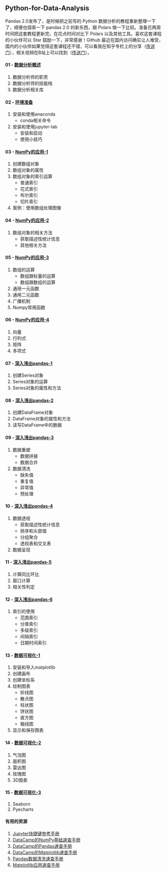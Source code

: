 ## Python-for-Data-Analysis

Pandas 2.0发布了，是时候把之前写的 Python 数据分析的教程重新整理一下了，顺便也探索一下 pandas 2.0 的新东西，跟 Polars 做一下比较。准备花两周时间把这套教程更新完，在花点时间对比下 Polars 以及其他工具。喜欢这套课程的小伙伴可以 Star 鼓励一下，非常感谢！Github 最近在国内访问确实让人难受，国内的小伙伴如果觉得这套课程还不错，可以看我在知乎专栏上的分享（[传送门](https://www.zhihu.com/column/c_1217746527315496960)），相关视频在B站上可以找到（[传送门](https://space.bilibili.com/1177252794/channel/collectiondetail?sid=502289)）。

#### 01 - [数据分析概述](01.数据分析概述.md)

1. 数据分析师的职责
2. 数据分析师的技能栈
3. 数据分析相关库

#### 02 - [环境准备](02.环境准备.md)

1. 安装和使用anaconda
    - conda相关命令
2. 安装和使用jupyter-lab
    - 安装和启动
    - 使用小技巧

#### 03 - [NumPy的应用-1](03.NumPy的应用-1.md)

1. 创建数组对象
2. 数组对象的属性
3. 数组对象的索引运算
    - 普通索引
    - 花式索引
    - 布尔索引
    - 切片索引
4. 案例：使用数组处理图像

#### 04 - [NumPy的应用-2](04.NumPy的应用-2.md)

1. 数组对象的相关方法
    - 获取描述性统计信息
    - 其他相关方法

#### 05 - [NumPy的应用-3](05.NumPy的应用-3.md)

1. 数组的运算
    - 数组跟标量的运算
    - 数组跟数组的运算
2. 通用一元函数
3. 通用二元函数
4. 广播机制
5. Numpy常用函数

#### 06 - [NumPy的应用-4](06.NumPy的应用-4.md)

1. 向量
2. 行列式
3. 矩阵
4. 多项式

#### 07 - [深入浅出pandas-1](07.深入浅出pandas-1.md)

1. 创建Series对象
2. Series对象的运算
3. Series对象的属性和方法

#### 08 - [深入浅出pandas-2](08.深入浅出pandas-2.md)

1. 创建DataFrame对象
2. DataFrame对象的属性和方法
3. 读写DataFrame中的数据

#### 09 - [深入浅出pandas-3](09.深入浅出pandas-3.md)

1. 数据重塑
    - 数据拼接
    - 数据合并
2. 数据清洗
    - 缺失值
    - 重复值
    - 异常值
    - 预处理

#### 10 - [深入浅出pandas-4](10.深入浅出pandas-4.md)

1. 数据透视
    - 获取描述性统计信息
    - 排序和头部值
    - 分组聚合
    - 透视表和交叉表
2. 数据呈现

#### 11 - [深入浅出pandas-5](11.深入浅出pandas-5.md)

1. 计算同比环比
2. 窗口计算
3. 相关性判定

#### 12 - [深入浅出pandas-6](12.深入浅出pandas-6.md)

1. 索引的使用
    - 范围索引
    - 分类索引
    - 多级索引
    - 间隔索引
    - 日期时间索引

#### 13 - [数据可视化-1](13.数据可视化-1.md)

1. 安装和导入matplotlib
2. 创建画布
3. 创建坐标系
4. 绘制图表
    - 折线图
    - 散点图
    - 柱状图
    - 饼状图
    - 直方图
    - 箱线图
5. 显示和保存图表

#### 14 - [数据可视化-2](14.数据可视化-2.md)

1. 气泡图
2. 面积图
3. 雷达图
4. 玫瑰图
5. 3D图表

#### 15 - [数据可视化-3](15.数据可视化-3.md)

1. Seaborn
2. Pyecharts

#### 有用的资源

1. [Jupyter快捷键参考手册](Jupyter-Shortcuts.pdf)
2. [DataCamp的NumPy基础速查手册](DataCamp-NumPy-Basics-Cheat-Sheet.pdf)
3. [DataCamp的Pandas速查手册](DataCamp-Pandas-Cheat-Sheet.pdf)
4. [DataCamp的Matplotlib速查手册](DataCamp-Matplotlib-Cheat-Sheet.pdf)
5. [Pandas数据清洗速查手册](Data-Wrangling-with-pandas-Cheat-Sheet.pdf)
6. [Matplotlib应用速查手册](Matplotlib-Cheat-Sheets.pdf)
